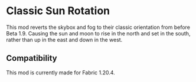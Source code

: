 # Classic Sun Rotation
This mod reverts the skybox and fog to their classic orientation from before Beta 1.9.
Causing the sun and moon to rise in the north and set in the south, rather than up in the east and down in the west.

## Compatibility
This mod is currently made for Fabric 1.20.4.

